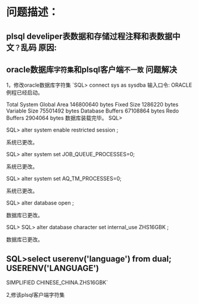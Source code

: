 问题描述：
==========
plsql develiper表数据和存储过程注释和表数据中文`？`乱码
原因:
---------
oracle数据库`字符集`和plsql客户端`不一致`
问题解决<br>
--------
1，修改oracle数据库字符集
`SQL> connect sys as sysdba
输入口令:
ORACLE 例程已经启动。

Total System Global Area  146800640 bytes
Fixed Size                  1286220 bytes
Variable Size              75501492 bytes
Database Buffers           67108864 bytes
Redo Buffers                2904064 bytes
数据库装载完毕。
SQL>

SQL> alter  system  enable  restricted  session  ;

系统已更改。

SQL> alter  system  set  JOB_QUEUE_PROCESSES=0;

系统已更改。

SQL> alter  system  set  AQ_TM_PROCESSES=0;

系统已更改。

SQL> alter  database  open  ;

数据库已更改。

SQL>
SQL> alter  database  character  set  internal_use  ZHS16GBK  ;

数据库已更改。

SQL>select userenv('language') from dual;  
USERENV('LANGUAGE')  
----------------------------------------------------  
SIMPLIFIED CHINESE_CHINA.ZHS16GBK`

2,修该plsql客户端字符集
